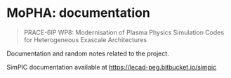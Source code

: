 # MoPHA: documentation

> PRACE-6IP WP8: Modernisation of Plasma Physics Simulation Codes for
> Heterogeneous Exascale Architectures

Documentation and random notes related to the project.

SimPIC documentation available at https://lecad-peg.bitbucket.io/simpic

